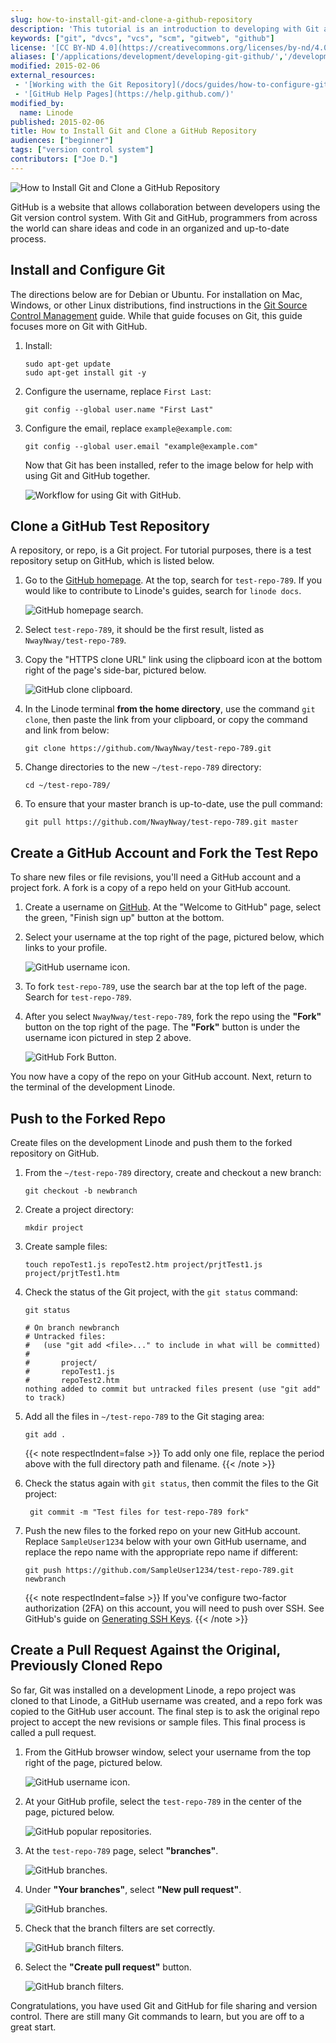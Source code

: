 ```yaml
---
slug: how-to-install-git-and-clone-a-github-repository
description: 'This tutorial is an introduction to developing with Git and GitHub with instructions on installing Git and creating your first GitHub test repository.'
keywords: ["git", "dvcs", "vcs", "scm", "gitweb", "github"]
license: '[CC BY-ND 4.0](https://creativecommons.org/licenses/by-nd/4.0)'
aliases: ['/applications/development/developing-git-github/','/development/version-control/how-to-install-git-and-clone-a-github-repository/','/development/version-control/developing-git-github/']
modified: 2015-02-06
external_resources:
 - '[Working with the Git Repository](/docs/guides/how-to-configure-git/)'
 - '[GitHub Help Pages](https://help.github.com/)'
modified_by:
  name: Linode
published: 2015-02-06
title: How to Install Git and Clone a GitHub Repository
audiences: ["beginner"]
tags: ["version control system"]
contributors: ["Joe D."]
---
```


![How to Install Git and Clone a GitHub Repository](install-clone-github-repo-title.jpg "How to Install Git and Clone a GitHub Repository title graphic")

GitHub is a website that allows collaboration between developers using the Git version control system. With Git and GitHub, programmers from across the world can share ideas and code in an organized and up-to-date process.

## Install and Configure Git
The directions below are for Debian or Ubuntu. For installation on Mac, Windows, or other Linux distributions, find instructions in the  [Git Source Control Management](/docs/guides/how-to-install-git-on-linux-mac-and-windows/) guide. While that guide focuses on Git, this guide focuses more on Git with GitHub.

1.  Install:

        sudo apt-get update
        sudo apt-get install git -y

2.  Configure the username, replace `First Last`:

        git config --global user.name "First Last"

3.  Configure the email, replace `example@example.com`:

        git config --global user.email "example@example.com"

    Now that Git has been installed, refer to the image below for help with using Git and GitHub together.

    ![Workflow for using Git with GitHub.](git-github-workflow-1000w.png)

## Clone a GitHub Test Repository
A repository, or repo, is a Git project. For tutorial purposes, there is a test repository setup on GitHub, which is listed below.

1.  Go to the [GitHub homepage](https://www.github.com). At the top, search for `test-repo-789`. If you would like to contribute to Linode's guides, search for `linode docs`.

    ![GitHub homepage search.](github-search.png)

2.  Select `test-repo-789`, it should be the first result, listed as `NwayNway/test-repo-789`.

3.  Copy the "HTTPS clone URL" link using the clipboard icon at the bottom right of the page's side-bar, pictured below.

    ![GitHub clone clipboard.](github-clone-arrow.png)

4.  In the Linode terminal **from the home directory**, use the command `git clone`, then paste the link from your clipboard, or copy the command and link from below:

        git clone https://github.com/NwayNway/test-repo-789.git

5.  Change directories to the new `~/test-repo-789` directory:

        cd ~/test-repo-789/

5.  To ensure that your master branch is up-to-date, use the pull command:

        git pull https://github.com/NwayNway/test-repo-789.git master

## Create a GitHub Account and Fork the Test Repo
To share new files or file revisions, you'll need a GitHub account and a project fork. A fork is a copy of a repo held on your GitHub account.

1.  Create a username on [GitHub](https://www.github.com). At the "Welcome to GitHub" page, select the green, "Finish sign up" button at the bottom.

2.  Select your username at the top right of the page, pictured below, which links to your profile.

    ![GitHub username icon.](github-sampleuser.png)

3.  To fork `test-repo-789`, use the search bar at the top left of the page. Search for `test-repo-789`.

4. After you select `NwayNway/test-repo-789`, fork the repo using the **"Fork"** button on the top right of the page. The **"Fork"** button is under the username icon pictured in step 2 above.

    ![GitHub Fork Button.](github-fork.png)

You now have a copy of the repo on your GitHub account. Next, return to the terminal of the development Linode.

## Push to the Forked Repo
Create files on the development Linode and push them to the forked repository on GitHub.

1.  From the `~/test-repo-789` directory, create and checkout a new branch:

        git checkout -b newbranch

2.  Create a project directory:

        mkdir project

3.  Create sample files:

        touch repoTest1.js repoTest2.htm project/prjtTest1.js project/prjtTest1.htm

4.  Check the status of the Git project, with the `git status` command:

        git status

        # On branch newbranch
        # Untracked files:
        #   (use "git add <file>..." to include in what will be committed)
        #
        #       project/
        #       repoTest1.js
        #       repoTest2.htm
        nothing added to commit but untracked files present (use "git add" to track)

5.  Add all the files in `~/test-repo-789` to the Git staging area:

        git add .

    {{< note respectIndent=false >}}
To add only one file, replace the period above with the full directory path and filename.
{{< /note >}}

6. Check the status again with `git status`, then commit the files to the Git project:

        git commit -m "Test files for test-repo-789 fork"

7.  Push the new files to the forked repo on your new GitHub account. Replace `SampleUser1234` below with your own GitHub username, and replace the repo name with the appropriate repo name if different:

        git push https://github.com/SampleUser1234/test-repo-789.git newbranch

    {{< note respectIndent=false >}}
If you've configure two-factor authorization (2FA) on this account, you will need to push over SSH. See GitHub's guide on [Generating SSH Keys](https://help.github.com/articles/generating-ssh-keys/).
{{< /note >}}

## Create a Pull Request Against the Original, Previously Cloned Repo
So far, Git was installed on a development Linode, a repo project was cloned to that Linode, a GitHub username was created, and a repo fork was copied to the GitHub user account. The final step is to ask the original repo project to accept the new revisions or sample files. This final process is called a pull request.

1.  From the GitHub browser window, select your username from the top right of the page, pictured below.

    ![GitHub username icon.](github-sampleuser.png)

2.  At your GitHub profile, select the `test-repo-789` in the center of the page, pictured below.

    ![GitHub popular repositories.](github-popular-repositories.png)

3.  At the `test-repo-789` page, select **"branches"**.

    ![GitHub branches.](github-branches.png)

4.  Under **"Your branches"**, select **"New pull request"**.

    ![GitHub branches.](github-new-pull-request.png)

5.  Check that the branch filters are set correctly.

    ![GitHub branch filters.](github-branch-filters.png)

6.  Select the **"Create pull request"** button.

    ![GitHub branch filters.](github-create-pull-request.png)


Congratulations, you have used Git and GitHub for file sharing and version control. There are still many Git commands to learn, but you are off to a great start.
